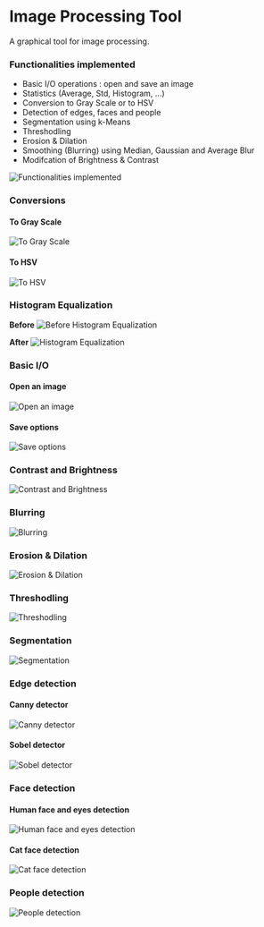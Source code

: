# Image Processing Tool

A graphical tool for image processing.

### Functionalities implemented 

* Basic I/O operations : open and save an image
* Statistics (Average, Std, Histogram, ...)
* Conversion to Gray Scale or to HSV
* Detection of edges, faces and people
* Segmentation using k-Means
* Threshodling
* Erosion & Dilation
* Smoothing (Blurring) using Median, Gaussian and Average Blur
* Modifcation of  Brightness & Contrast

![Functionalities implemented](screenshots/functionalities.png)


### Conversions
#### To Gray Scale
![To Gray Scale](screenshots/to_grayscale.png)

#### To HSV
![To HSV](screenshots/to_hsv.png)

### Histogram Equalization
**Before**
![Before Histogram Equalization](screenshots/img_before_histo_equalization.png)

**After**
![Histogram Equalization](screenshots/histogram_equalization.png)

### Basic I/O
#### Open an image
![Open an image](screenshots/open_image.png)

#### Save options
![Save options](screenshots/save_options.png)

### Contrast and Brightness
![Contrast and Brightness](screenshots/contrast_brightness.gif)

### Blurring
![Blurring](screenshots/blurring.gif)

### Erosion & Dilation
![Erosion & Dilation](screenshots/erosion_dilation.gif)

### Threshodling
![Threshodling](screenshots/threshodling.gif)

### Segmentation
![Segmentation](screenshots/segmentation.gif)

### Edge detection
#### Canny detector
![Canny detector](screenshots/canny_detector.gif)
#### Sobel detector
![Sobel detector](screenshots/sobel_detector.gif)

### Face detection
#### Human face and eyes detection
![Human face and eyes detection](screenshots/face_eyes_detection.png)
#### Cat face detection
![Cat face detection](screenshots/cat_face_detection.png)

### People detection
![People detection](screenshots/pedestrians_detection.gif)

